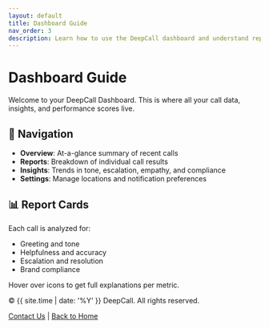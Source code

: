 ```yaml
---
layout: default
title: Dashboard Guide
nav_order: 3
description: Learn how to use the DeepCall dashboard and understand reports
---
```


# Dashboard Guide

Welcome to your DeepCall Dashboard. This is where all your call data, insights, and performance scores live.

## 🧭 Navigation

- **Overview**: At-a-glance summary of recent calls
- **Reports**: Breakdown of individual call results
- **Insights**: Trends in tone, escalation, empathy, and compliance
- **Settings**: Manage locations and notification preferences

## 📊 Report Cards

Each call is analyzed for:
- Greeting and tone
- Helpfulness and accuracy
- Escalation and resolution
- Brand compliance

Hover over icons to get full explanations per metric.

<footer class="deepcall-footer">
  <div class="footer-inner">
    <p>© {{ site.time | date: '%Y' }} DeepCall. All rights reserved.</p>
    <p><a href="mailto:contact@deepcall.io">Contact Us</a> | <a href="/">Back to Home</a></p>
  </div>
</footer>
